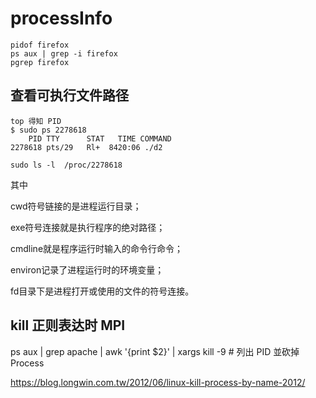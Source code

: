 # processInfo

```
pidof firefox
ps aux | grep -i firefox
pgrep firefox
```

## 查看可执行文件路径
```
top 得知 PID
$ sudo ps 2278618
    PID TTY      STAT   TIME COMMAND
2278618 pts/29   Rl+  8420:06 ./d2

sudo ls -l  /proc/2278618
```
其中

cwd符号链接的是进程运行目录；

exe符号连接就是执行程序的绝对路径；

cmdline就是程序运行时输入的命令行命令；

environ记录了进程运行时的环境变量；

fd目录下是进程打开或使用的文件的符号连接。

## kill 正则表达时 MPI

ps aux | grep apache | awk '{print $2}' | xargs kill -9 # 列出 PID 並砍掉 Process

https://blog.longwin.com.tw/2012/06/linux-kill-process-by-name-2012/
